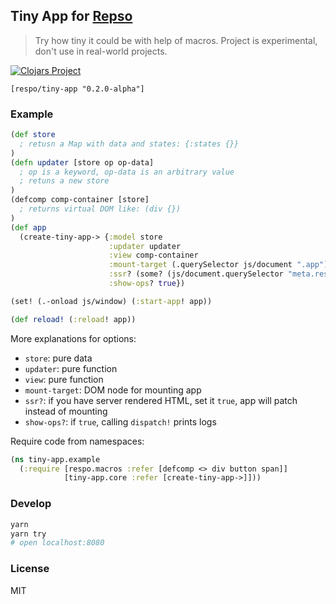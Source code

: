 
Tiny App for [Repso](https://github.com/Respo/respo)
----

> Try how tiny it could be with help of macros.
> Project is experimental, don't use in real-world projects.

[![Clojars Project](https://img.shields.io/clojars/v/respo/tiny-app.svg)](https://clojars.org/respo/tiny-app)

```edn
[respo/tiny-app "0.2.0-alpha"]
```

### Example

```clojure
(def store
  ; retusn a Map with data and states: {:states {}}
)
(defn updater [store op op-data]
  ; op is a keyword, op-data is an arbitrary value
  ; retuns a new store
)
(defcomp comp-container [store]
  ; returns virtual DOM like: (div {})
)
(def app
  (create-tiny-app-> {:model store
                      :updater updater
                      :view comp-container
                      :mount-target (.querySelector js/document ".app")
                      :ssr? (some? (js/document.querySelector "meta.respo-ssr"))
                      :show-ops? true})

(set! (.-onload js/window) (:start-app! app))

(def reload! (:reload! app))
```

More explanations for options:

* `store`: pure data
* `updater`: pure function
* `view`: pure function
* `mount-target`: DOM node for mounting app
* `ssr?`: if you have server rendered HTML, set it `true`, app will patch instead of mounting
* `show-ops?`: if `true`, calling `dispatch!` prints logs

Require code from namespaces:

```clojure
(ns tiny-app.example
  (:require [respo.macros :refer [defcomp <> div button span]]
            [tiny-app.core :refer [create-tiny-app->]]))
```

### Develop

```bash
yarn
yarn try
# open localhost:8080
```

### License

MIT
